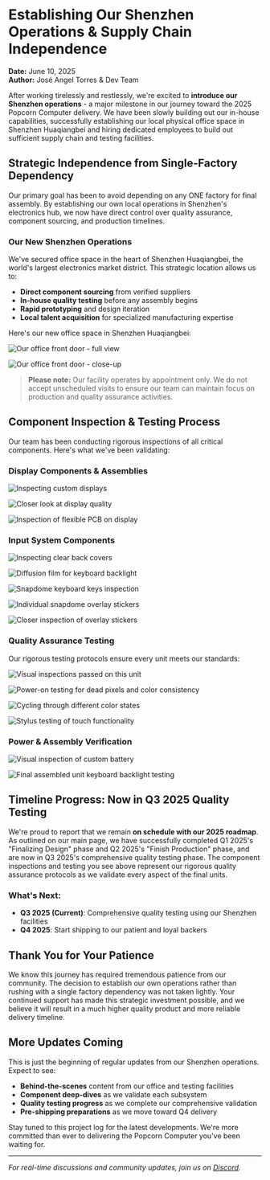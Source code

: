 # Establishing Our Shenzhen Operations & Supply Chain Independence

**Date:** June 10, 2025  
**Author:** José Angel Torres & Dev Team

After working tirelessly and restlessly, we're excited to **introduce our Shenzhen operations** - a major milestone in our journey toward the 2025 Popcorn Computer delivery. We have been slowly building out our in-house capabilities, successfully establishing our local physical office space in Shenzhen Huaqiangbei and hiring dedicated employees to build out sufficient supply chain and testing facilities.

## Strategic Independence from Single-Factory Dependency

Our primary goal has been to avoid depending on any ONE factory for final assembly. By establishing our own local operations in Shenzhen's electronics hub, we now have direct control over quality assurance, component sourcing, and production timelines.

### Our New Shenzhen Operations

We've secured office space in the heart of Shenzhen Huaqiangbei, the world's largest electronics market district. This strategic location allows us to:

- **Direct component sourcing** from verified suppliers
- **In-house quality testing** before any assembly begins
- **Rapid prototyping** and design iteration
- **Local talent acquisition** for specialized manufacturing expertise

Here's our new office space in Shenzhen Huaqiangbei:

![Our office front door - full view](/updates/images/office-front-door-full-view.jpg)

![Our office front door - close-up](/updates/images/office-front-door-closeup.jpg)

> **Please note:** Our facility operates by appointment only. We do not accept unscheduled visits to ensure our team can maintain focus on production and quality assurance activities.

## Component Inspection & Testing Process

Our team has been conducting rigorous inspections of all critical components. Here's what we've been validating:

### Display Components & Assemblies

![Inspecting custom displays](/updates/images/inspecting-custom-displays.jpg)

![Closer look at display quality](/updates/images/inspecting-custom-displays-closeup.jpg)

![Inspection of flexible PCB on display](/updates/images/inspecting-flexible-pcb-display.jpg)

### Input System Components

![Inspecting clear back covers](/updates/images/inspecting-clear-back-covers.jpg)

![Diffusion film for keyboard backlight](/updates/images/inspecting-diffusion-film-keyboard-backlight.jpg)

![Snapdome keyboard keys inspection](/updates/images/inspecting-snapdome-keyboard-keys.jpg)

![Individual snapdome overlay stickers](/updates/images/inspecting-snapdome-overlay-stickers.jpg)

![Closer inspection of overlay stickers](/updates/images/inspecting-snapdome-overlay-stickers-closeup.jpg)

### Quality Assurance Testing

Our rigorous testing protocols ensure every unit meets our standards:

![Visual inspections passed on this unit](/updates/images/visual-inspection-passed-unit.jpg)

![Power-on testing for dead pixels and color consistency](/updates/images/power-on-testing-dead-pixels-color-consistency.jpg)

![Cycling through different color states](/updates/images/cycling-different-color-states.jpg)

![Stylus testing of touch functionality](/updates/images/stylus-testing-touch-functionality.jpg)

### Power & Assembly Verification

![Visual inspection of custom battery](/updates/images/visual-inspection-custom-battery.jpg)

![Final assembled unit keyboard backlight testing](/updates/images/visual-inspection-final-assembled-unit-keyboard-backlight.jpg)

## Timeline Progress: Now in Q3 2025 Quality Testing

We're proud to report that we remain **on schedule with our 2025 roadmap**. As outlined on our main page, we have successfully completed Q1 2025's "Finalizing Design" phase and Q2 2025's "Finish Production" phase, and are now in Q3 2025's comprehensive quality testing phase. The component inspections and testing you see above represent our rigorous quality assurance protocols as we validate every aspect of the final units.

### What's Next:

- **Q3 2025 (Current)**: Comprehensive quality testing using our Shenzhen facilities
- **Q4 2025**: Start shipping to our patient and loyal backers

## Thank You for Your Patience

We know this journey has required tremendous patience from our community. The decision to establish our own operations rather than rushing with a single factory dependency was not taken lightly. Your continued support has made this strategic investment possible, and we believe it will result in a much higher quality product and more reliable delivery timeline.

## More Updates Coming

This is just the beginning of regular updates from our Shenzhen operations. Expect to see:

- **Behind-the-scenes** content from our office and testing facilities
- **Component deep-dives** as we validate each subsystem
- **Quality testing progress** as we complete our comprehensive validation
- **Pre-shipping preparations** as we move toward Q4 delivery

Stay tuned to this project log for the latest developments. We're more committed than ever to delivering the Popcorn Computer you've been waiting for.

---

_For real-time discussions and community updates, join us on [Discord](https://discord.gg/popcorncomputer)._